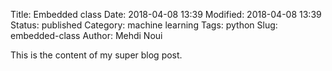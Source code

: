 Title: Embedded class
Date: 2018-04-08 13:39
Modified: 2018-04-08 13:39
Status: published
Category: machine learning
Tags: python
Slug: embedded-class
Author: Mehdi Noui

This is the content of my super blog post.

